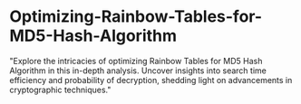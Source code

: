 # Optimizing-Rainbow-Tables-for-MD5-Hash-Algorithm
"Explore the intricacies of optimizing Rainbow Tables for MD5 Hash Algorithm in this in-depth analysis. Uncover insights into search time efficiency and probability of decryption, shedding light on advancements in cryptographic techniques."
